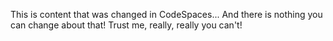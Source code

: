 This is content that was changed in CodeSpaces...
And there is nothing you can change about that!
Trust me, really, really you can't!
